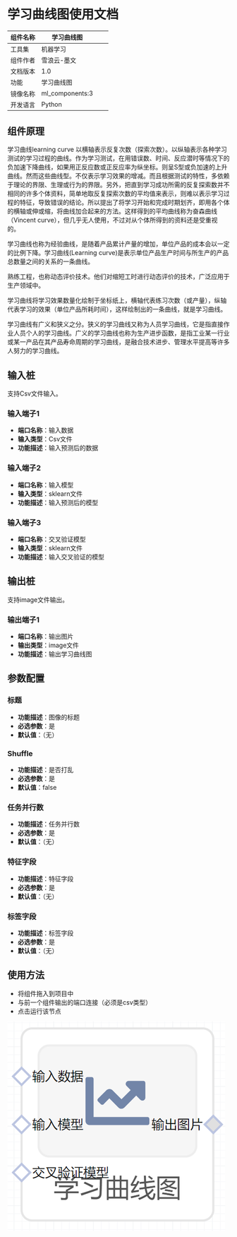 # 学习曲线图使用文档
| 组件名称 |学习曲线图|  |  |
| --- | --- | --- | --- |
| 工具集 | 机器学习 |  |  |
| 组件作者 | 雪浪云-墨文 |  |  |
| 文档版本 | 1.0 |  |  |
| 功能 |学习曲线图|  |  |
| 镜像名称 | ml_components:3 |  |  |
| 开发语言 | Python |  |  |

## 组件原理
学习曲线learning curve 以横轴表示反复次数（探索次数）。以纵轴表示各种学习测试的学习过程的曲线。作为学习测试，在用错误数、时间、反应潜时等情况下的负加速下降曲线，如果用正反应数或正反应率为纵坐标。则呈S型或负加速的上升曲线。然而这些曲线型。不仅表示学习效果的增减。而且根据测试的特性，多依赖于理论的界限、生理或行为的界限。另外，把直到学习成功所需的反复探索数并不相同的许多个体资料，简单地取反复探索次数的平均值来表示，则难以表示学习过程的特征，导致错误的结论。所以提出了将学习开始和完成时期划齐，即用各个体的横轴或伸或缩，将曲线加合起来的方法。这样得到的平均曲线称为奋森曲线（Vincent curve），但几乎无人使用，不过对从个体所得到的资料还是受重视的。

学习曲线也称为经验曲线，是随着产品累计产量的增加，单位产品的成本会以一定的比例下降。学习曲线(Learning curve)是表示单位产品生产时间与所生产的产品总数量之间的关系的一条曲线。

熟练工程，也称动态评价技术。他们对缩短工时进行动态评价的技术，广泛应用于生产领域中。

学习曲线将学习效果数量化绘制于坐标纸上，横轴代表练习次数（或产量），纵轴代表学习的效果（单位产品所耗时间），这样绘制出的一条曲线，就是学习曲线。

学习曲线有广义和狭义之分。狭义的学习曲线又称为人员学习曲线，它是指直接作业人员个人的学习曲线。广义的学习曲线也称为生产进步函数，是指工业某一行业或某一产品在其产品寿命周期的学习曲线，是融合技术进步、管理水平提高等许多人努力的学习曲线。

## 输入桩
支持Csv文件输入。
### 输入端子1

- **端口名称**：输入数据
- **输入类型**：Csv文件
- **功能描述**：输入预测后的数据
### 输入端子2

- **端口名称**：输入模型
- **输入类型**：sklearn文件
- **功能描述**：输入预测后的模型
### 输入端子3

- **端口名称**：交叉验证模型
- **输入类型**：sklearn文件
- **功能描述**：输入交叉验证的模型
## 输出桩
支持image文件输出。
### 输出端子1

- **端口名称**：输出图片
- **输出类型**：image文件 
- **功能描述**：输出学习曲线图

## 参数配置
### 标题

- **功能描述**：图像的标题
- **必选参数**：是
- **默认值**：（无）
### Shuffle

- **功能描述**：是否打乱
- **必选参数**：是
- **默认值**：false
### 任务并行数

- **功能描述**：任务并行数
- **必选参数**：是
- **默认值**：（无）
### 特征字段

- **功能描述**：特征字段
- **必选参数**：是
- **默认值**：（无）
### 标签字段

- **功能描述**：标签字段
- **必选参数**：是
- **默认值**：（无）

## 使用方法
- 将组件拖入到项目中
- 与前一个组件输出的端口连接（必须是csv类型）
- 点击运行该节点


![](./img/学习曲线图.png)



